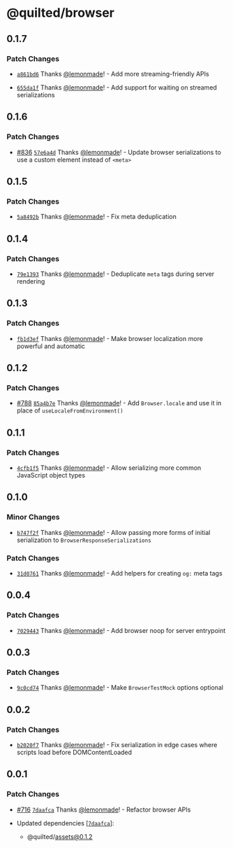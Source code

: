 # @quilted/browser

## 0.1.7

### Patch Changes

- [`a861bd6`](https://github.com/lemonmade/quilt/commit/a861bd6c7213982882463e800af776b2ec6b15c3) Thanks [@lemonmade](https://github.com/lemonmade)! - Add more streaming-friendly APIs

- [`655da1f`](https://github.com/lemonmade/quilt/commit/655da1f9572b164e28d9b52b65ce05030d5494e0) Thanks [@lemonmade](https://github.com/lemonmade)! - Add support for waiting on streamed serializations

## 0.1.6

### Patch Changes

- [#836](https://github.com/lemonmade/quilt/pull/836) [`57e6a4d`](https://github.com/lemonmade/quilt/commit/57e6a4d5cb4fc13748ab5f2563dec78a032555ed) Thanks [@lemonmade](https://github.com/lemonmade)! - Update browser serializations to use a custom element instead of `<meta>`

## 0.1.5

### Patch Changes

- [`5a8492b`](https://github.com/lemonmade/quilt/commit/5a8492bb55af138dfb3887f71d020a9e277fd7d5) Thanks [@lemonmade](https://github.com/lemonmade)! - Fix meta deduplication

## 0.1.4

### Patch Changes

- [`79e1393`](https://github.com/lemonmade/quilt/commit/79e13933fad94af48730ed2266b8255ef89c35a1) Thanks [@lemonmade](https://github.com/lemonmade)! - Deduplicate `meta` tags during server rendering

## 0.1.3

### Patch Changes

- [`fb1d3ef`](https://github.com/lemonmade/quilt/commit/fb1d3ef138590d047d09a32245ae4f220f0451a3) Thanks [@lemonmade](https://github.com/lemonmade)! - Make browser localization more powerful and automatic

## 0.1.2

### Patch Changes

- [#788](https://github.com/lemonmade/quilt/pull/788) [`85a4b7e`](https://github.com/lemonmade/quilt/commit/85a4b7ed8e6ad58662ebf969d8fabbe8e21510a3) Thanks [@lemonmade](https://github.com/lemonmade)! - Add `Browser.locale` and use it in place of `useLocaleFromEnvironment()`

## 0.1.1

### Patch Changes

- [`4cfb1f5`](https://github.com/lemonmade/quilt/commit/4cfb1f58101287906c2d95dd10694fc090ec3ff1) Thanks [@lemonmade](https://github.com/lemonmade)! - Allow serializing more common JavaScript object types

## 0.1.0

### Minor Changes

- [`b747f2f`](https://github.com/lemonmade/quilt/commit/b747f2f0566457a01103560f464849018e32f404) Thanks [@lemonmade](https://github.com/lemonmade)! - Allow passing more forms of initial serialization to `BrowserResponseSerializations`

### Patch Changes

- [`31d0761`](https://github.com/lemonmade/quilt/commit/31d0761f7c1d2ffc029861d5d24e1dc453422dce) Thanks [@lemonmade](https://github.com/lemonmade)! - Add helpers for creating `og:` meta tags

## 0.0.4

### Patch Changes

- [`7029443`](https://github.com/lemonmade/quilt/commit/7029443cf689ac751de1108e8f6394c7b1cad143) Thanks [@lemonmade](https://github.com/lemonmade)! - Add browser noop for server entrypoint

## 0.0.3

### Patch Changes

- [`9c0cd74`](https://github.com/lemonmade/quilt/commit/9c0cd7441b0dc86b3ceb54630fa31db1e716b6ed) Thanks [@lemonmade](https://github.com/lemonmade)! - Make `BrowserTestMock` options optional

## 0.0.2

### Patch Changes

- [`b2020f7`](https://github.com/lemonmade/quilt/commit/b2020f74e07f01f259f59a0a8fa20d51c15a5449) Thanks [@lemonmade](https://github.com/lemonmade)! - Fix serialization in edge cases where scripts load before DOMContentLoaded

## 0.0.1

### Patch Changes

- [#716](https://github.com/lemonmade/quilt/pull/716) [`7daafca`](https://github.com/lemonmade/quilt/commit/7daafca900b3d9ea66be179394eadf7998cc94be) Thanks [@lemonmade](https://github.com/lemonmade)! - Refactor browser APIs

- Updated dependencies [[`7daafca`](https://github.com/lemonmade/quilt/commit/7daafca900b3d9ea66be179394eadf7998cc94be)]:
  - @quilted/assets@0.1.2
